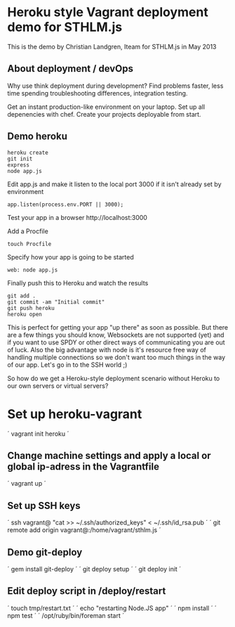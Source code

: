 Heroku style Vagrant deployment demo for STHLM.js
=================================================
 
This is the demo by Christian Landgren, Iteam for STHLM.js in May 2013

## About deployment / devOps

Why use think deployment during development? Find problems faster, less time spending troubleshooting differences, integration testing. 

Get an instant production-like environment on your laptop. 
Set up all depenencies with chef. Create your projects deployable from start. 

## Demo heroku
 
    heroku create
    git init
    express
    node app.js

Edit app.js and make it listen to the local port 3000 if it isn't already set by environment

    app.listen(process.env.PORT || 3000);

Test your app in a browser http://localhost:3000

Add a Procfile

    touch Procfile

Specify how your app is going to be started

    web: node app.js

Finally push this to Heroku and watch the results

    git add .
    git commit -am "Initial commit"
    git push heroku
    heroku open


This is perfect for getting your app "up there" as soon as possible. But there are a few things you should know, Websockets are not supported (yet) and if you want to use SPDY or other direct ways of communicating you are out of luck. Also the big advantage with node is it's resource free way of handling multiple connections so we don't want too much things in the way of our app. Let's go in to the SSH world ;)

So how do we get a Heroku-style deployment scenario without Heroku to our own servers or virtual servers?


Set up heroku-vagrant
===================

´ vagrant init heroku ´

## Change machine settings and apply a local or global ip-adress in the Vagrantfile

´ vagrant up ´

## Set up SSH keys

´ ssh vagrant@<server IP> "cat >> ~/.ssh/authorized_keys" < ~/.ssh/id_rsa.pub ´
´ git remote add origin vagrant@<server IP>:/home/vagrant/sthlm.js ´

## Demo git-deploy

´ gem install git-deploy ´
´ git deploy setup ´
´ git deploy init ´

## Edit deploy script in /deploy/restart

´ touch tmp/restart.txt ´
´ echo "restarting Node.JS app" ´
´ npm install ´
´ npm test ´
´ /opt/ruby/bin/foreman start ´



